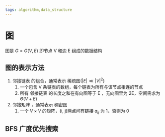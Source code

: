 ```yaml
---
tags: algorithm,data_structure
---
```

# 图

图是 $G=G(V,E)$ 即节点 V 和边 E 组成的数据结构

## 图的表示方法

1. 邻接链表 的组合，通常表示 稀疏图($\left\vert E \right\vert \ll           \left\vert V \right\vert ^2$)
   1. 一个包含 V 条链表的数组，每个链表为所有与该节点相连的节点
   2. 所有 邻接链表 的长度之和在有向图等于 E ，无向图里为 2E，空间需求为 $\Theta(V+E)$
2. 邻接矩阵 ，通常表示 稠密图
   1. 一个 $V \times V$ 的矩阵，(i, j)两点间有链接 $a_{ij}$ 为 1，否则为 0

## BFS 广度优先搜索
